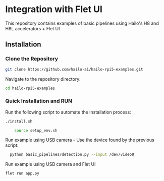 # Integration with Flet UI
This repository contains examples of basic pipelines using Hailo's H8 and H8L accelerators + Flet UI 

## Installation
### Clone the Repository
```bash
git clone https://github.com/hailo-ai/hailo-rpi5-examples.git
```
Navigate to the repository directory:
```bash
cd hailo-rpi5-examples
```

### Quick Installation and RUN
Run the following script to automate the installation process:
```bash
./install.sh
```
```bash
    source setup_env.sh
```
Run example using USB camera - Use the device found by the previous script:

```bash
  python basic_pipelines/detection.py --input /dev/video0 
```
Run example using USB camera and Flet UI
```bash
flet run app.py
```

